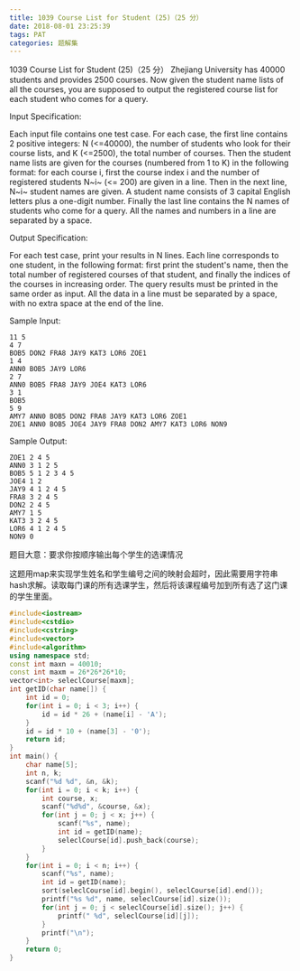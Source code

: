 ```yaml
---
title: 1039 Course List for Student (25)（25 分）
date: 2018-08-01 23:25:39
tags: PAT
categories: 题解集
---
```


1039 Course List for Student (25)（25 分）
Zhejiang University has 40000 students and provides 2500 courses. Now given the student name lists of all the courses, you are supposed to output the registered course list for each student who comes for a query.

Input Specification:

Each input file contains one test case. For each case, the first line contains 2 positive integers: N (<=40000), the number of students who look for their course lists, and K (<=2500), the total number of courses. Then the student name lists are given for the courses (numbered from 1 to K) in the following format: for each course i, first the course index i and the number of registered students N~i~ (<= 200) are given in a line. Then in the next line, N~i~ student names are given. A student name consists of 3 capital English letters plus a one-digit number. Finally the last line contains the N names of students who come for a query. All the names and numbers in a line are separated by a space.

Output Specification:

For each test case, print your results in N lines. Each line corresponds to one student, in the following format: first print the student's name, then the total number of registered courses of that student, and finally the indices of the courses in increasing order. The query results must be printed in the same order as input. All the data in a line must be separated by a space, with no extra space at the end of the line.

Sample Input:
```
11 5
4 7
BOB5 DON2 FRA8 JAY9 KAT3 LOR6 ZOE1
1 4
ANN0 BOB5 JAY9 LOR6
2 7
ANN0 BOB5 FRA8 JAY9 JOE4 KAT3 LOR6
3 1
BOB5
5 9
AMY7 ANN0 BOB5 DON2 FRA8 JAY9 KAT3 LOR6 ZOE1
ZOE1 ANN0 BOB5 JOE4 JAY9 FRA8 DON2 AMY7 KAT3 LOR6 NON9
```
Sample Output:
```
ZOE1 2 4 5
ANN0 3 1 2 5
BOB5 5 1 2 3 4 5
JOE4 1 2
JAY9 4 1 2 4 5
FRA8 3 2 4 5
DON2 2 4 5
AMY7 1 5
KAT3 3 2 4 5
LOR6 4 1 2 4 5
NON9 0
```
题目大意：要求你按顺序输出每个学生的选课情况

这题用map来实现学生姓名和学生编号之间的映射会超时，因此需要用字符串hash求解。读取每门课的所有选课学生，然后将该课程编号加到所有选了这门课的学生里面。
```cpp
#include<iostream>
#include<cstdio>
#include<cstring>
#include<vector>
#include<algorithm>
using namespace std;
const int maxn = 40010;
const int maxm = 26*26*26*10;
vector<int> seleclCourse[maxm];
int getID(char name[]) {
    int id = 0;
    for(int i = 0; i < 3; i++) {
        id = id * 26 + (name[i] - 'A');
    }
    id = id * 10 + (name[3] - '0');
    return id;
}
int main() {
    char name[5];
    int n, k;
    scanf("%d %d", &n, &k);
    for(int i = 0; i < k; i++) {
        int course, x;
        scanf("%d%d", &course, &x);
        for(int j = 0; j < x; j++) {
            scanf("%s", name);
            int id = getID(name);
            seleclCourse[id].push_back(course);
        }
    }
    for(int i = 0; i < n; i++) {
        scanf("%s", name);
        int id = getID(name);
        sort(seleclCourse[id].begin(), seleclCourse[id].end());
        printf("%s %d", name, seleclCourse[id].size());
        for(int j = 0; j < seleclCourse[id].size(); j++) {
            printf(" %d", seleclCourse[id][j]);
        }
        printf("\n");
    }
    return 0;
}

```